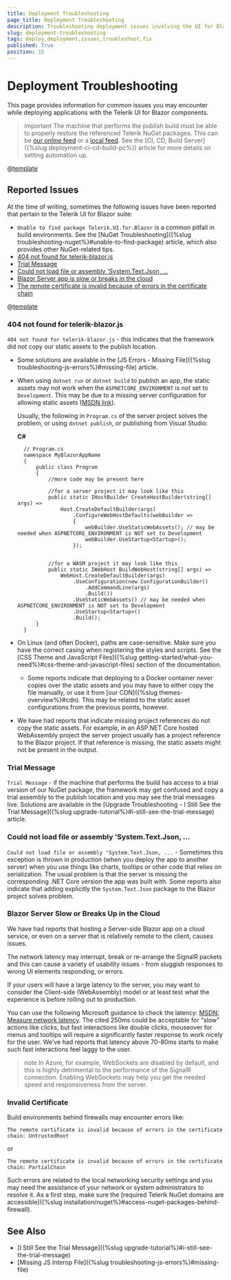 ```yaml
---
title: Deployment Troubleshooting
page_title: Deployment Troubleshooting
description: Troubleshooting deployment issues involving the UI for Blazor suite.
slug: deployment-troubleshooting
tags: deploy,deployment,issues,troubleshoot,fix
published: True
position: 15
---
```


# Deployment Troubleshooting

This page provides information for common issues you may encounter while deploying applications with the Telerik UI for Blazor components.

>important The machine that performs the publish build must be able to properly restore the referenced Telerik NuGet packages. This can be [our online feed](../installation/nuget) or a [local feed](../installation/zip). See the [CI, CD, Build Server]({%slug deployment-ci-cd-build-pc%}) article for more details on setting automation up.

@[template](/_contentTemplates/common/general-info.md#status-telerik-com)

## Reported Issues

At the time of writing, sometimes the following issues have been reported that pertain to the Telerik UI for Blazor suite:

* `Unable to find package Telerik.UI.for.Blazor` is a common pitfall in build environments. See the [NuGet Troubleshooting]({%slug troubleshooting-nuget%}#unable-to-find-package) article, which also provides other NuGet-related tips.
* [404 not found for telerik-blazor.js](#404-not-found-for-telerik-blazor-js)
* [Trial Message](#trial-message)
* [Could not load file or assembly 'System.Text.Json, ...](#could-not-load-file-or-assembly-system-text-json)
* [Blazor Server app is slow or breaks in the cloud](#blazor-server-slow-or-breaks-up-in-the-cloud)
* [The remote certificate is invalid because of errors in the certificate chain](#invalid-certificate)

@[template](/_contentTemplates/common/general-info.md#ci-cd-support)

### 404 not found for telerik-blazor.js

`404 not found for telerik-blazor.js` - this indicates that the framework did not copy our static assets to the publish location.

* Some solutions are available in the [JS Errors - Missing File]({%slug troubleshooting-js-errors%}#missing-file) article.

* When using `dotnet run` or `dotnet build` to publish an app, the static assets may not work when the `ASPNETCORE_ENVIRONMENT` is _not_ set to `Development`. This may be due to a missing server configuration for allowing static assets ([MSDN link](https://docs.microsoft.com/en-us/aspnet/core/razor-pages/ui-class?view=aspnetcore-3.1&tabs=visual-studio#consume-content-from-a-referenced-rcl)). 

    Usually, the following in `Program.cs` of the server project solves the problem, or using `dotnet publish`, or publishing from Visual Studio:
    
    **C#**

    
        // Program.cs
        namespace MyBlazorAppName
        {
            public class Program
            {
                //more code may be present here
                
                //for a server project it may look like this
                public static IHostBuilder CreateHostBuilder(string[] args) =>
                    Host.CreateDefaultBuilder(args)
                        .ConfigureWebHostDefaults(webBuilder =>
                        {
                            webBuilder.UseStaticWebAssets(); // may be needed when ASPNETCORE_ENVIRONMENT is NOT set to Development
                            webBuilder.UseStartup<Startup>();
                        });


                //for a WASM project it may look like this
                public static IWebHost BuildWebHost(string[] args) =>
                    WebHost.CreateDefaultBuilder(args)
                        .UseConfiguration(new ConfigurationBuilder()
                            .AddCommandLine(args)
                            .Build())
                        .UseStaticWebAssets() // may be needed when ASPNETCORE_ENVIRONMENT is NOT set to Development
                        .UseStartup<Startup>()
                        .Build();
            }
        }

* On Linux (and often Docker), paths are case-sensitive. Make sure you have the correct casing when registering the styles and scripts. See the [CSS Theme and JavaScript Files]({%slug getting-started/what-you-need%}#css-theme-and-javascript-files) section of the documentation.

    * Some reports indicate that deploying to a Docker container never copies over the static assets and you may have to either copy the file manually, or use it from [our CDN]({%slug themes-overview%}#cdn). This may be related to the static asset configurations from the previous points, however.

* We have had reports that indicate missing project references do not copy the static assets. For example, in an ASP.NET Core hosted WebAssembly project the server project usually has a project reference to the Blazor project. If that reference is missing, the static assets might not be present in the output.


### Trial Message

`Trial Message` - if the machine that performs the build has access to a trial version of our NuGet package, the framework may get confused and copy a trial assembly to the publish location and you may see the trial messages live. Solutions are available in the [Upgrade Troubleshooting - I Still See the Trial Message]({%slug upgrade-tutorial%}#i-still-see-the-trial-message) article.

### Could not load file or assembly 'System.Text.Json, ...

`Could not load file or assembly 'System.Text.Json, ...` - Sometimes this exception is thrown in production (when you deploy the app to another server) when you use things like charts, tooltips or other code that relies on serialization. The usual problem is that the server is missing the corresponding .NET Core version the app was built with. Some reports also indicate that adding explicitly the `System.Text.Json` package to the Blazor project solves problem.

### Blazor Server Slow or Breaks Up in the Cloud

We have had reports that hosting a Server-side Blazor app on a cloud service, or even on a server that is relatively remote to the client, causes issues. 

The network latency may interrupt, break or re-arrange the SignalR packets and this can cause a variety of usability issues - from sluggish responses to wrong UI elements responding, or errors. 

If your users will have a large latency to the server, you may want to consider the Client-side (WebAssembly) model or at least test what the experience is before rolling out to production.

You can use the following Microsoft guidance to check the latency: <a href="https://docs.microsoft.com/en-us/aspnet/core/blazor/host-and-deploy/server?view=aspnetcore-5.0#measure-network-latency" target="_blank">MSDN: Measure network latency</a>. The cited 250ms could be acceptable for "slow" actions like clicks, but fast interactions like double clicks, mouseover for menus and tooltips will require a significantly faster response to work nicely for the user. We've had reports that latency above 70-80ms starts to make such fast interactions feel laggy to the user.

>note In Azure, for example, WebSockets are disabled by default, and this is highly detrimental to the performance of the SignalR connection. Enabling WebSockets may help you get the needed speed and responsiveness from the server.


### Invalid Certificate

Build environments behind firewalls may encounter errors like:

`The remote certificate is invalid because of errors in the certificate chain: UntrustedRoot`

or

`The remote certificate is invalid because of errors in the certificate chain: PartialChain`

Such errors are related to the local networking security settings and you may need the assistance of your network or system administrators to resolve it. As a first step, make sure the [required Telerik NuGet domains are accessible]({%slug installation/nuget%}#access-nuget-packages-behind-firewall).


## See Also

* [I Still See the Trial Message]({%slug upgrade-tutorial%}#i-still-see-the-trial-message)
* [Missing JS Interop File]({%slug troubleshooting-js-errors%}#missing-file) 
